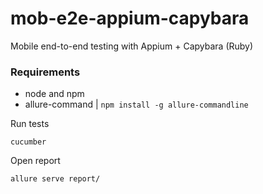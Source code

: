 # mob-e2e-appium-capybara
Mobile end-to-end testing with Appium + Capybara (Ruby)

### Requirements
* node and npm
* allure-command | `npm install -g allure-commandline`


Run tests
```
cucumber
```

Open report
```
allure serve report/
```

